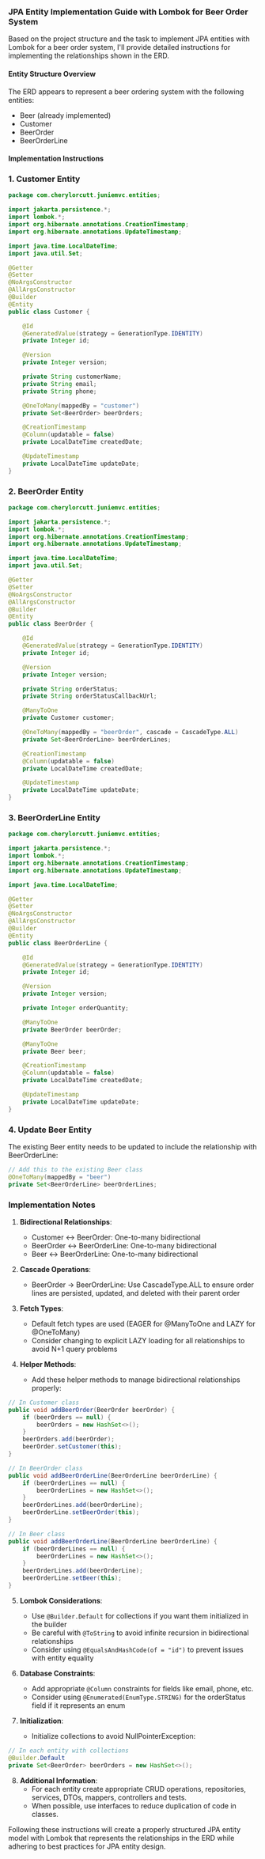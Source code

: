 ### JPA Entity Implementation Guide with Lombok for Beer Order System

Based on the project structure and the task to implement JPA entities with Lombok for a beer order system, I'll provide detailed instructions for implementing the relationships shown in the ERD.

#### Entity Structure Overview

The ERD appears to represent a beer ordering system with the following entities:
- Beer (already implemented)
- Customer
- BeerOrder
- BeerOrderLine

#### Implementation Instructions

### 1. Customer Entity

```java
package com.cherylorcutt.juniemvc.entities;

import jakarta.persistence.*;
import lombok.*;
import org.hibernate.annotations.CreationTimestamp;
import org.hibernate.annotations.UpdateTimestamp;

import java.time.LocalDateTime;
import java.util.Set;

@Getter
@Setter
@NoArgsConstructor
@AllArgsConstructor
@Builder
@Entity
public class Customer {

    @Id
    @GeneratedValue(strategy = GenerationType.IDENTITY)
    private Integer id;

    @Version
    private Integer version;

    private String customerName;
    private String email;
    private String phone;

    @OneToMany(mappedBy = "customer")
    private Set<BeerOrder> beerOrders;

    @CreationTimestamp
    @Column(updatable = false)
    private LocalDateTime createdDate;

    @UpdateTimestamp
    private LocalDateTime updateDate;
}
```

### 2. BeerOrder Entity

```java
package com.cherylorcutt.juniemvc.entities;

import jakarta.persistence.*;
import lombok.*;
import org.hibernate.annotations.CreationTimestamp;
import org.hibernate.annotations.UpdateTimestamp;

import java.time.LocalDateTime;
import java.util.Set;

@Getter
@Setter
@NoArgsConstructor
@AllArgsConstructor
@Builder
@Entity
public class BeerOrder {

    @Id
    @GeneratedValue(strategy = GenerationType.IDENTITY)
    private Integer id;

    @Version
    private Integer version;

    private String orderStatus;
    private String orderStatusCallbackUrl;

    @ManyToOne
    private Customer customer;

    @OneToMany(mappedBy = "beerOrder", cascade = CascadeType.ALL)
    private Set<BeerOrderLine> beerOrderLines;

    @CreationTimestamp
    @Column(updatable = false)
    private LocalDateTime createdDate;

    @UpdateTimestamp
    private LocalDateTime updateDate;
}
```

### 3. BeerOrderLine Entity

```java
package com.cherylorcutt.juniemvc.entities;

import jakarta.persistence.*;
import lombok.*;
import org.hibernate.annotations.CreationTimestamp;
import org.hibernate.annotations.UpdateTimestamp;

import java.time.LocalDateTime;

@Getter
@Setter
@NoArgsConstructor
@AllArgsConstructor
@Builder
@Entity
public class BeerOrderLine {

    @Id
    @GeneratedValue(strategy = GenerationType.IDENTITY)
    private Integer id;

    @Version
    private Integer version;

    private Integer orderQuantity;

    @ManyToOne
    private BeerOrder beerOrder;

    @ManyToOne
    private Beer beer;

    @CreationTimestamp
    @Column(updatable = false)
    private LocalDateTime createdDate;

    @UpdateTimestamp
    private LocalDateTime updateDate;
}
```

### 4. Update Beer Entity

The existing Beer entity needs to be updated to include the relationship with BeerOrderLine:

```java
// Add this to the existing Beer class
@OneToMany(mappedBy = "beer")
private Set<BeerOrderLine> beerOrderLines;
```

### Implementation Notes

1. **Bidirectional Relationships**:
    - Customer ↔ BeerOrder: One-to-many bidirectional
    - BeerOrder ↔ BeerOrderLine: One-to-many bidirectional
    - Beer ↔ BeerOrderLine: One-to-many bidirectional

2. **Cascade Operations**:
    - BeerOrder → BeerOrderLine: Use CascadeType.ALL to ensure order lines are persisted, updated, and deleted with their parent order

3. **Fetch Types**:
    - Default fetch types are used (EAGER for @ManyToOne and LAZY for @OneToMany)
    - Consider changing to explicit LAZY loading for all relationships to avoid N+1 query problems

4. **Helper Methods**:
    - Add these helper methods to manage bidirectional relationships properly:

```java
// In Customer class
public void addBeerOrder(BeerOrder beerOrder) {
    if (beerOrders == null) {
        beerOrders = new HashSet<>();
    }
    beerOrders.add(beerOrder);
    beerOrder.setCustomer(this);
}

// In BeerOrder class
public void addBeerOrderLine(BeerOrderLine beerOrderLine) {
    if (beerOrderLines == null) {
        beerOrderLines = new HashSet<>();
    }
    beerOrderLines.add(beerOrderLine);
    beerOrderLine.setBeerOrder(this);
}

// In Beer class
public void addBeerOrderLine(BeerOrderLine beerOrderLine) {
    if (beerOrderLines == null) {
        beerOrderLines = new HashSet<>();
    }
    beerOrderLines.add(beerOrderLine);
    beerOrderLine.setBeer(this);
}
```

5. **Lombok Considerations**:
    - Use `@Builder.Default` for collections if you want them initialized in the builder
    - Be careful with `@ToString` to avoid infinite recursion in bidirectional relationships
    - Consider using `@EqualsAndHashCode(of = "id")` to prevent issues with entity equality

6. **Database Constraints**:
    - Add appropriate `@Column` constraints for fields like email, phone, etc.
    - Consider using `@Enumerated(EnumType.STRING)` for the orderStatus field if it represents an enum

7. **Initialization**:
    - Initialize collections to avoid NullPointerException:

```java
// In each entity with collections
@Builder.Default
private Set<BeerOrder> beerOrders = new HashSet<>();
```

8. **Additional Information**:
    - For each entity create appropriate CRUD operations, repositories, services, DTOs, mappers, controllers and tests.
    - When possible, use interfaces to reduce duplication of code in classes.


Following these instructions will create a properly structured JPA entity model with Lombok that represents the relationships in the ERD while adhering to best practices for JPA entity design.